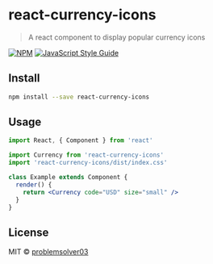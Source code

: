 # react-currency-icons

> A react component to display popular currency icons

[![NPM](https://img.shields.io/npm/v/react-currency-icons.svg)](https://www.npmjs.com/package/react-currency-icons) [![JavaScript Style Guide](https://img.shields.io/badge/code_style-standard-brightgreen.svg)](https://standardjs.com)

## Install

```bash
npm install --save react-currency-icons
```

## Usage

```jsx
import React, { Component } from 'react'

import Currency from 'react-currency-icons'
import 'react-currency-icons/dist/index.css'

class Example extends Component {
  render() {
    return <Currency code="USD" size="small" />
  }
}
```

## License

MIT © [problemsolver03](https://github.com/problemsolver03)
